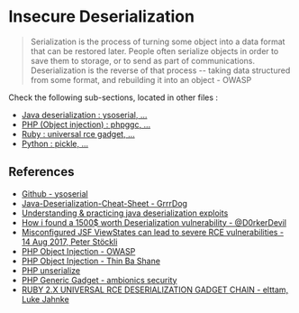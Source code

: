 # Insecure Deserialization

> Serialization is the process of turning some object into a data format that can be restored later. People often serialize objects in order to save them to storage, or to send as part of communications. Deserialization is the reverse of that process -- taking data structured from some format, and rebuilding it into an object - OWASP

Check the following sub-sections, located in other files :

* [Java deserialization : ysoserial, ...](Java.md)
* [PHP (Object injection) : phpggc, ...](PHP.md)
* [Ruby : universal rce gadget, ...](Ruby.md)
* [Python : pickle, ...](Python.md)

## References

* [Github - ysoserial](https://github.com/frohoff/ysoserial)
* [Java-Deserialization-Cheat-Sheet - GrrrDog](https://github.com/GrrrDog/Java-Deserialization-Cheat-Sheet/blob/master/README.md)
* [Understanding & practicing java deserialization exploits](https://diablohorn.com/2017/09/09/understanding-practicing-java-deserialization-exploits/)
* [How i found a 1500$ worth Deserialization vulnerability - @D0rkerDevil](https://medium.com/@D0rkerDevil/how-i-found-a-1500-worth-deserialization-vulnerability-9ce753416e0a)
* [Misconfigured JSF ViewStates can lead to severe RCE vulnerabilities - 14 Aug 2017, Peter Stöckli](https://www.alphabot.com/security/blog/2017/java/Misconfigured-JSF-ViewStates-can-lead-to-severe-RCE-vulnerabilities.html)
* [PHP Object Injection - OWASP](https://www.owasp.org/index.php/PHP_Object_Injection)
* [PHP Object Injection - Thin Ba Shane](http://location-href.com/php-object-injection/)
* [PHP unserialize](http://php.net/manual/en/function.unserialize.php)
* [PHP Generic Gadget - ambionics security](https://www.ambionics.io/blog/php-generic-gadget-chains)
* [RUBY 2.X UNIVERSAL RCE DESERIALIZATION GADGET CHAIN - elttam, Luke Jahnke](https://www.elttam.com.au/blog/ruby-deserialization/)